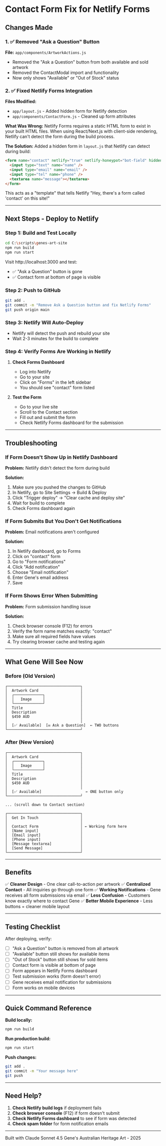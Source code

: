 # Contact Form Fix for Netlify Forms

## Changes Made

### 1. ✅ Removed "Ask a Question" Button
**File:** `app/components/ArtworkActions.js`

- Removed the "Ask a Question" button from both available and sold artwork
- Removed the ContactModal import and functionality
- Now only shows "Available" or "Out of Stock" status

### 2. ✅ Fixed Netlify Forms Integration
**Files Modified:**
- `app/layout.js` - Added hidden form for Netlify detection
- `app/components/ContactForm.js` - Cleaned up form attributes

**What Was Wrong:**
Netlify Forms requires a static HTML form to exist in your built HTML files. When using React/Next.js with client-side rendering, Netlify can't detect the form during the build process.

**The Solution:**
Added a hidden form in `layout.js` that Netlify can detect during build:
```html
<form name="contact" netlify="true" netlify-honeypot="bot-field" hidden>
  <input type="text" name="name" />
  <input type="email" name="email" />
  <input type="tel" name="phone" />
  <textarea name="message"></textarea>
</form>
```

This acts as a "template" that tells Netlify "Hey, there's a form called 'contact' on this site!"

---

## Next Steps - Deploy to Netlify

### Step 1: Build and Test Locally
```bash
cd C:\scripts\genes-art-site
npm run build
npm run start
```

Visit http://localhost:3000 and test:
- ✅ "Ask a Question" button is gone
- ✅ Contact form at bottom of page is visible

### Step 2: Push to GitHub
```bash
git add .
git commit -m "Remove Ask a Question button and fix Netlify Forms"
git push origin main
```

### Step 3: Netlify Will Auto-Deploy
- Netlify will detect the push and rebuild your site
- Wait 2-3 minutes for the build to complete

### Step 4: Verify Forms Are Working in Netlify

1. **Check Forms Dashboard**
   - Log into Netlify
   - Go to your site
   - Click on "Forms" in the left sidebar
   - You should see "contact" form listed

2. **Test the Form**
   - Go to your live site
   - Scroll to the Contact section
   - Fill out and submit the form
   - Check Netlify Forms dashboard for the submission

---

## Troubleshooting

### If Form Doesn't Show Up in Netlify Dashboard

**Problem:** Netlify didn't detect the form during build

**Solution:**
1. Make sure you pushed the changes to GitHub
2. In Netlify, go to Site Settings → Build & Deploy
3. Click "Trigger deploy" → "Clear cache and deploy site"
4. Wait for build to complete
5. Check Forms dashboard again

### If Form Submits But You Don't Get Notifications

**Problem:** Email notifications aren't configured

**Solution:**
1. In Netlify dashboard, go to Forms
2. Click on "contact" form
3. Go to "Form notifications"
4. Click "Add notification"
5. Choose "Email notification"
6. Enter Gene's email address
7. Save

### If Form Shows Error When Submitting

**Problem:** Form submission handling issue

**Solution:**
1. Check browser console (F12) for errors
2. Verify the form name matches exactly: "contact"
3. Make sure all required fields have values
4. Try clearing browser cache and testing again

---

## What Gene Will See Now

### Before (Old Version)
```
┌─────────────────────────────────┐
│  Artwork Card                   │
│  ┌─────────────┐                │
│  │   Image     │                │
│  └─────────────┘                │
│  Title                          │
│  Description                    │
│  $450 AUD                       │
│                                 │
│  [✅ Available]  [✉️ Ask a Question]  ← TWO buttons
└─────────────────────────────────┘
```

### After (New Version)
```
┌─────────────────────────────────┐
│  Artwork Card                   │
│  ┌─────────────┐                │
│  │   Image     │                │
│  └─────────────┘                │
│  Title                          │
│  Description                    │
│  $450 AUD                       │
│                                 │
│  [✅ Available]                    ← ONE button only
└─────────────────────────────────┘

... (scroll down to Contact section)

┌─────────────────────────────────┐
│  Get In Touch                   │
│                                 │
│  Contact Form                   │ ← Working form here
│  [Name input]                   │
│  [Email input]                  │
│  [Phone input]                  │
│  [Message textarea]             │
│  [Send Message]                 │
└─────────────────────────────────┘
```

---

## Benefits

✅ **Cleaner Design** - One clear call-to-action per artwork
✅ **Centralized Contact** - All inquiries go through one form
✅ **Working Notifications** - Gene receives all form submissions via email
✅ **Less Confusion** - Customers know exactly where to contact Gene
✅ **Better Mobile Experience** - Less buttons = cleaner mobile layout

---

## Testing Checklist

After deploying, verify:
- [ ] "Ask a Question" button is removed from all artwork
- [ ] "Available" button still shows for available items
- [ ] "Out of Stock" button still shows for sold items
- [ ] Contact form is visible at bottom of page
- [ ] Form appears in Netlify Forms dashboard
- [ ] Test submission works (form doesn't error)
- [ ] Gene receives email notification for submissions
- [ ] Form works on mobile devices

---

## Quick Command Reference

**Build locally:**
```bash
npm run build
```

**Run production build:**
```bash
npm run start
```

**Push changes:**
```bash
git add .
git commit -m "Your message here"
git push
```

---

## Need Help?

1. **Check Netlify build logs** if deployment fails
2. **Check browser console** (F12) if form doesn't submit
3. **Check Netlify Forms dashboard** to see if form was detected
4. **Check spam folder** for form notification emails

---

Built with Claude Sonnet 4.5
Gene's Australian Heritage Art - 2025

